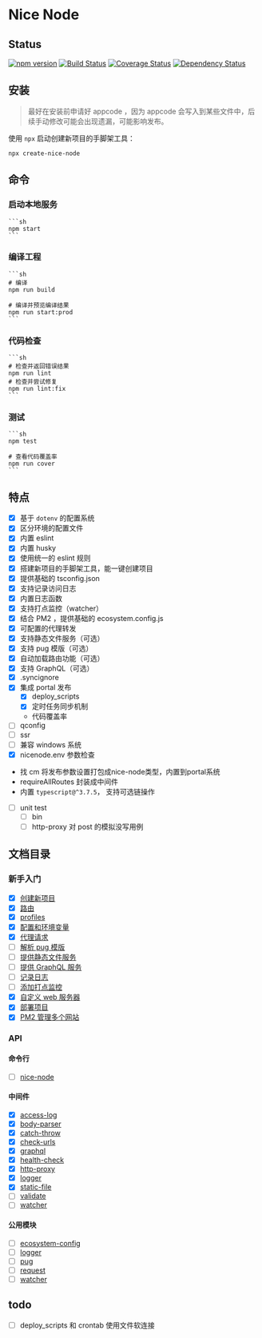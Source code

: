# Nice Node

## Status

[![npm version](https://badge.fury.io/js/nice-node.svg)](https://badge.fury.io/js/nice-node)
[![Build Status](https://travis-ci.com/nice-node/nice-node.svg?branch=master)](https://travis-ci.com/nice-node/nice-node)
[![Coverage Status](https://coveralls.io/repos/github/qails/qails/badge.svg?branch=master)](https://coveralls.io/github/qails/qails?branch=master)
[![Dependency Status](https://david-dm.org/nice-node/nice-node.svg)](https://david-dm.org/nice-node/nice-node)

## 安装

>最好在安装前申请好 appcode ，因为 appcode 会写入到某些文件中，后续手动修改可能会出现遗漏，可能影响发布。

使用 `npx` 启动创建新项目的手脚架工具：

```
npx create-nice-node
```

## 命令
### 启动本地服务
    ```sh
    npm start
    ```
### 编译工程
    ```sh
    # 编译
    npm run build

    # 编译并预览编译结果
    npm run start:prod
    ```
### 代码检查
    ```sh
    # 检查并返回错误结果
    npm run lint
    # 检查并尝试修复
    npm run lint:fix
    ```
### 测试
    ```sh
    npm test

    # 查看代码覆盖率
    npm run cover
    ```

## 特点
- [x] 基于 `dotenv` 的配置系统
- [x] 区分环境的配置文件
- [x] 内置 eslint
- [x] 内置 husky
- [x] 使用统一的 eslint 规则
- [x] 搭建新项目的手脚架工具，能一键创建项目
- [x] 提供基础的 tsconfig.json
- [x] 支持记录访问日志
- [x] 内置日志函数
- [x] 支持打点监控（watcher）
- [x] 结合 PM2 ，提供基础的 ecosystem.config.js
- [x] 可配置的代理转发
- [x] 支持静态文件服务（可选）
- [x] 支持 pug 模版（可选）
- [x] 自动加载路由功能（可选）
- [x] 支持 GraphQL（可选）
- [x] .syncignore
- [x] 集成 portal 发布
  - [x] deploy_scripts
  - [x] 定时任务同步机制
  - 代码覆盖率
- [ ] qconfig
- [ ] ssr
- [ ] 兼容 windows 系统
- [x] nicenode.env 参数检查
- 找 cm 将发布参数设置打包成nice-node类型，内置到portal系统
- requireAllRoutes 封装成中间件
- 内置 `typescript@^3.7.5`， 支持可选链操作
- [ ] unit test
  - [ ] bin
  - [ ] http-proxy 对 post 的模拟没写用例

## 文档目录
### 新手入门
- [x] [创建新项目](./docs/get-started/create.md)
- [x] [路由](./docs/get-started/router.md)
- [x] [profiles](./docs/get-started/profiles.md)
- [x] [配置和环境变量](./docs/get-started/configuration.md)
- [x] [代理请求](./docs/get-started/http-proxy.md)
- [ ] [解析 pug 模版](./docs/get-started/template.md)
- [ ] [提供静态文件服务](./docs/get-started/static.md)
- [ ] [提供 GraphQL 服务](./docs/get-started/graphql.md)
- [ ] [记录日志](./docs/get-started/logger.md)
- [ ] [添加打点监控](./docs/get-started/watcher.md)
- [x] [自定义 web 服务器](./docs/get-started/custom.md)
- [x] [部署项目](./docs/get-started/deploy.md)
- [x] [PM2 管理多个网站](./docs/other/pm2.md)

### API
#### 命令行
- [ ] [nice-node](./docs/api/bin/nice-node.md)
#### 中间件
- [x] [access-log](./docs/api/middleware/access-log.md)
- [x] [body-parser](./docs/api/middleware/body-parser.md)
- [x] [catch-throw](./docs/api/middleware/catch-throw.md)
- [x] [check-urls](./docs/api/middleware/check-urls.md)
- [x] [graphql](./docs/api/middleware/graphql.md)
- [x] [health-check](./docs/api/middleware/health-check.md)
- [x] [http-proxy](./docs/api/middleware/http-proxy.md)
- [x] [logger](./docs/api/middleware/logger.md)
- [x] [static-file](./docs/api/middleware/static-file.md)
- [ ] [validate](./docs/api/middleware/validate.md)
- [ ] [watcher](./docs/api/middleware/watcher.md)
#### 公用模块
- [ ] [ecosystem-config](./docs/api/util/ecosystem-config.md)
- [ ] [logger](./docs/api/util/logger.md)
- [ ] [pug](./docs/api/util/pug.md)
- [ ] [request](./docs/api/util/request.md)
- [ ] [watcher](./docs/api/util/watcher.md)

## todo
- [ ] deploy_scripts 和 crontab 使用文件软连接

